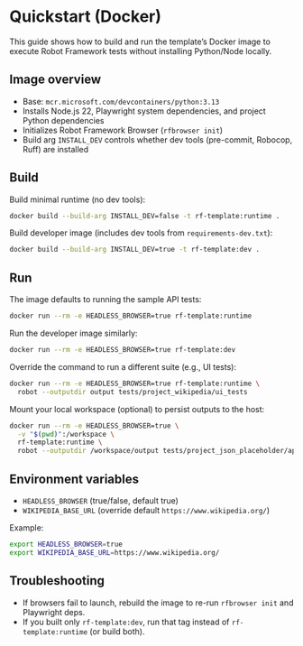 # Quickstart (Docker)

This guide shows how to build and run the template’s Docker image to execute Robot Framework tests without installing Python/Node locally.

## Image overview
- Base: `mcr.microsoft.com/devcontainers/python:3.13`
- Installs Node.js 22, Playwright system dependencies, and project Python dependencies
- Initializes Robot Framework Browser (`rfbrowser init`)
- Build arg `INSTALL_DEV` controls whether dev tools (pre-commit, Robocop, Ruff) are installed

## Build

Build minimal runtime (no dev tools):
```sh
docker build --build-arg INSTALL_DEV=false -t rf-template:runtime .
```

Build developer image (includes dev tools from `requirements-dev.txt`):
```sh
docker build --build-arg INSTALL_DEV=true -t rf-template:dev .
```

## Run

The image defaults to running the sample API tests:
```sh
docker run --rm -e HEADLESS_BROWSER=true rf-template:runtime
```

Run the developer image similarly:
```sh
docker run --rm -e HEADLESS_BROWSER=true rf-template:dev
```

Override the command to run a different suite (e.g., UI tests):
```sh
docker run --rm -e HEADLESS_BROWSER=true rf-template:runtime \
  robot --outputdir output tests/project_wikipedia/ui_tests
```

Mount your local workspace (optional) to persist outputs to the host:
```sh
docker run --rm -e HEADLESS_BROWSER=true \
  -v "$(pwd)":/workspace \
  rf-template:runtime \
  robot --outputdir /workspace/output tests/project_json_placeholder/api_tests
```

## Environment variables
- `HEADLESS_BROWSER` (true/false, default true)
- `WIKIPEDIA_BASE_URL` (override default `https://www.wikipedia.org/`)

Example:
```sh
export HEADLESS_BROWSER=true
export WIKIPEDIA_BASE_URL=https://www.wikipedia.org/
```

## Troubleshooting
- If browsers fail to launch, rebuild the image to re-run `rfbrowser init` and Playwright deps.
- If you built only `rf-template:dev`, run that tag instead of `rf-template:runtime` (or build both).
